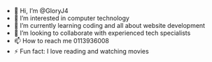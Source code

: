 - 👋 Hi, I’m @GloryJ4
- 👀 I’m interested in computer technology 
- 🌱 I’m currently learning coding and all about website development 
- 💞️ I’m looking to collaborate with experienced tech specialists 
- 📫 How to reach me 0113936008
- ⚡ Fun fact: I love reading and watching movies

<!---
GloryJ4/GloryJ4 is a ✨ special ✨ repository because its `README.md` (this file) appears on your GitHub profile.
You can click the Preview link to take a look at your changes.
--->
